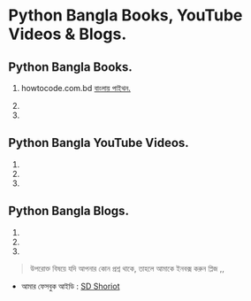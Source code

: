# Python Bangla Books, YouTube Videos & Blogs.


## Python Bangla Books.


1. howtocode.com.bd [বাংলায় পাইথন.](https://python.howtocode.com.bd/)

2.

3. 


## Python Bangla YouTube Videos.


1.

2.

3. 


## Python Bangla Blogs.


1.

2.

3. 


> উপরোক্ত বিষয়ে যদি আপনার কোন প্রশ্ন থাকে, তাহলে আমাকে ইনবক্স করুন প্লিজ ,,

* আমার ফেসবুক আইডি :  [SD Shoriot](https://www.facebook.com/shoriot)